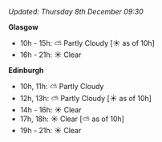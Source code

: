 *Updated: Thursday 8th December 09:30*

**Glasgow**

* 10h - 15h: :partly_sunny: Partly Cloudy [:sunny: as of 10h]
* 16h - 21h: :sunny: Clear

**Edinburgh**

* 10h, 11h: :partly_sunny: Partly Cloudy
* 12h, 13h: :partly_sunny: Partly Cloudy [:sunny: as of 10h]
* 14h - 16h: :sunny: Clear
* 17h, 18h: :sunny: Clear [:partly_sunny: as of 10h]
* 19h - 21h: :sunny: Clear
